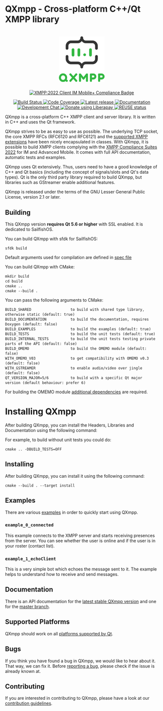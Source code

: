 <!--
SPDX-FileCopyrightText: 2009 Manjeet Dahiya <manjeetdahiya@gmail.com>

SPDX-License-Identifier: CC0-1.0
-->

# QXmpp - Cross-platform C++/Qt XMPP library

<h1 align="center">
<picture>
    <img alt="QXmpp logo" src="./logo.svg" height="150">
</picture>
</h1>
<p align="center">
    <a href="https://xmpp.org/extensions/xep-0459.html">
        <img alt="XMPP:2022 Client IM Mobile+ Compliance Badge" src="https://img.shields.io/badge/XMPP%3A2022%20Client-Core%20IM%20Mobile%2B-green">
    </a>
</p>
<p align="center">
    <a href="https://github.com/ron282/qxmpp/actions">
        <img alt="Build Status" src="https://github.com/ron282/qxmpp/workflows/tests/badge.svg">
    </a>
    <a href="https://codecov.io/gh/qxmpp-project/qxmpp">
        <img alt="Code Coverage" src="https://img.shields.io/codecov/c/github/ron282/qxmpp.svg">
    </a>
    <a href="https://github.com/ron282/qxmpp/releases/latest">
        <img alt="Latest release" src="https://img.shields.io/github/v/release/ron282/qxmpp">
    </a>
    <a href="https://doc.qxmpp.org/">
        <img alt="Documentation" src="https://img.shields.io/website?down_message=offline&label=documentation&up_message=online&url=https%3A%2F%2Fdoc.qxmpp.org%2F">
    </a>
    <a href="xmpp:qxmpp@muc.kaidan.im?join">
        <img alt="Development Chat" src="https://search.jabbercat.org/api/1.0/badge?address=qxmpp@muc.kaidan.im">
    </a>
    <a href="https://liberapay.com/QXmpp/donate">
        <img alt="Donate using Liberapay" src="https://img.shields.io/liberapay/patrons/QXmpp.svg?logo=liberapay">
    </a>
    <a href="https://api.reuse.software/info/github.com/qxmpp-project/qxmpp">
        <img alt="REUSE status" src="https://api.reuse.software/badge/github.com/qxmpp-project/qxmpp">
    </a>
</p>

QXmpp is a cross-platform C++ XMPP client and server library. It is written
in C++ and uses the Qt framework.

QXmpp strives to be as easy to use as possible. The underlying TCP socket, the core XMPP RFCs
(RFC6120 and RFC6121) and the [supported XMPP extensions][xeps] have been nicely encapsulated in
classes.
With QXmpp, it is possible to build XMPP clients complying with the
[XMPP Compliance Suites 2022][xmpp-compliance] for IM and Advanced Mobile.
It comes with full API documentation, automatic tests and examples.

QXmpp uses Qt extensively. Thus, users need to have a good knowledge of C++ and Qt basics
(including the concept of signals/slots and Qt's data types).
Qt is the only third party library required to build QXmpp, but libraries such as GStreamer enable
additional features.

QXmpp is released under the terms of the GNU Lesser General Public License, version 2.1 or later.

## Building

This QXmpp version **requires Qt 5.6 or higher** with SSL enabled.
It is dedicated to SailfishOS.

You can build QXmpp with sfdk for SailfishOS:

```
sfdk build
```

Default arguments used for compilation are defined in [spec file](src/rpm/qxmpp.spec) 

You can build QXmpp with CMake:

```
mkdir build
cd build
cmake ..
cmake --build .
```

You can pass the following arguments to CMake:

    BUILD_SHARED                  to build with shared type library, otherwise static (default: true)
    BUILD_DOCUMENTATION           to build the documentation, requires Doxygen (default: false)
    BUILD_EXAMPLES                to build the examples (default: true)
    BUILD_TESTS                   to build the unit tests (default: true)
    BUILD_INTERNAL_TESTS          to build the unit tests testing private parts of the API (default: false)
    BUILD_OMEMO                   to build the OMEMO module (default: false)
    WITH_OMEMO_V03                to get compatibility with OMEMO v0.3  (default: false)
    WITH_GSTREAMER                to enable audio/video over jingle (default: false)
    QT_VERSION_MAJOR=5/6          to build with a specific Qt major version (default behaviour: prefer 6)

For building the OMEMO module [additional dependencies](src/omemo/README.md)
are required.

Installing QXmpp
================

After building QXmpp, you can install the Headers, Libraries
and Documentation using the following command:

For example, to build without unit tests you could do:
```
cmake .. -DBUILD_TESTS=OFF
```

## Installing

After building QXmpp, you can install it using the following command:
```
cmake --build . --target install
```

## Examples

There are various [examples][examples] in order to quickly start using QXmpp.

### `example_0_connected`

This example connects to the XMPP server and starts receiving presences from the server.
You can see whether the user is online and if the user is in your roster (contact list).

### `example_1_echoClient`

This is a very simple bot which echoes the message sent to it.
The example helps to understand how to receive and send messages.

## Documentation

There is an API documentation for the [latest stable QXmpp version][qxmpp-documentation] and one
for the [master branch][qxmpp-master-documentation].

## Supported Platforms

QXmpp should work on all [platforms supported by Qt][supported-platforms].

## Bugs

If you think you have found a bug in QXmpp, we would like to hear about it.
That way, we can fix it.
Before [reporting a bug][issues], please check if the issue is already known at.

## Contributing

If you are interested in contributing to QXmpp, please have a look at our [contribution guidelines][contributing].

[xeps]: https://doc.qxmpp.org/qxmpp-1/xep.html
[contributing]: /CONTRIBUTING.md
[examples]: /examples
[issues]: https://github.com/qxmpp-project/qxmpp/issues
[omemo]: /src/omemo/README.md
[qxmpp-documentation]: https://doc.qxmpp.org
[qxmpp-master-documentation]: https://doc.qxmpp.org/qxmpp-dev/
[supported-platforms]: https://doc.qt.io/qt-5/supported-platforms.html
[xmpp-compliance]: https://xmpp.org/extensions/xep-0459.html
